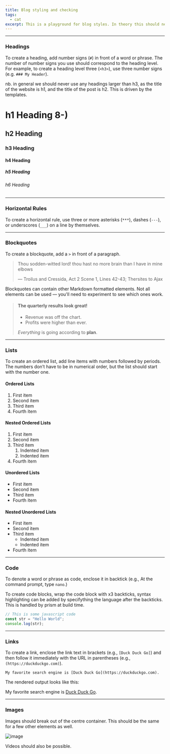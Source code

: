 ```yaml
---
title: Blog styling and checking
tags:
  - cat
excerpt: This is a playground for blog styles. In theory this should never get deployed. However, I will probably accidentally push this live one day.
---
```


---

### Headings

To create a heading, add number signs (`#`) in front of a word or phrase. The number of
number signs you use should correspond to the heading level. For example, to create a
heading level three (`<h3>`), use three number signs (e.g. `### My Header`).

nb. in general we should never use any headings larger than h3, as the title of the 
website is h1, and the title of the post is h2. This is driven by the templates.

# h1 Heading 8-)

## h2 Heading

### h3 Heading

#### h4 Heading

##### h5 Heading

###### h6 Heading

---

### Horizontal Rules

To create a horizontal rule, use three or more asterisks (`***`), dashes (`---`), or
underscores (`___`) on a line by themselves.

---

### Blockquotes

To create a blockquote, add a `>` in front of a paragraph.

> Thou sodden-witted lord! thou hast no more brain than I have in mine elbows
>
> — Troilus and Cressida, Act 2 Scene 1, Lines 42-43; Thersites to Ajax

Blockquotes can contain other Markdown formatted elements. Not all elements can be
used — you'll need to experiment to see which ones work.

> #### The quarterly results look great!
>
> - Revenue was off the chart.
> - Profits were higher than ever.
>
> _Everything_ is going according to **plan**.

---

### Lists

To create an ordered list, add line items with numbers followed by periods. The
numbers don’t have to be in numerical order, but the list should start with the
number one.

#### Ordered Lists

1. First item
2. Second item
3. Third item
4. Fourth item

#### Nested Ordered Lists

1. First item
2. Second item
3. Third item
   1. Indented item
   2. Indented item
4. Fourth item

#### Unordered Lists

- First item
- Second item
- Third item
- Fourth item

#### Nested Unordered Lists

- First item
- Second item
- Third item
  - Indented item
  - Indented item
- Fourth item

---

### Code

To denote a word or phrase as code, enclose it in backtick (e.g., At the command
prompt, type `nano`.)

To create code blocks, wrap the code block with x3 backticks, syntax highlighting can
be added by specifything the language after the backticks. This is handled by prism at
build time.

```javascript
// This is some javascript code
const str = "Hello World";
console.log(str);
```

---

### Links

To create a link, enclose the link text in brackets (e.g., `[Duck Duck Go]`) and then
follow it immediately with the URL in parentheses (e.g., `(https://duckduckgo.com)`).

```
My favorite search engine is [Duck Duck Go](https://duckduckgo.com).
```

The rendered output looks like this:

My favorite search engine is [Duck Duck Go](https://duckduckgo.com).

---

### Images

Images should break out of the centre container. This should be the same for a few other elements as well.

![image](https://images.pexels.com/photos/28220159/pexels-photo-28220159/free-photo-of-landscape-sunset-water-hill.jpeg?auto=compress&cs=tinysrgb&w=1260&h=750&dpr=1)

Videos should also be possible.
